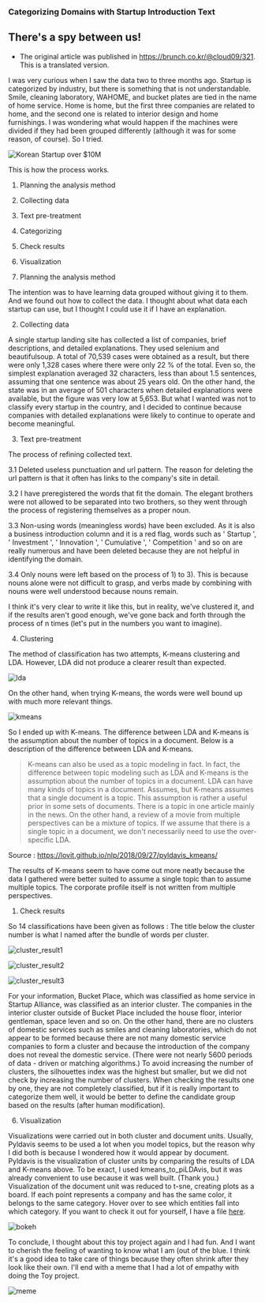 ### Categorizing Domains with Startup Introduction Text
## There's a spy between us!

* The original article was published in https://brunch.co.kr/@cloud09/321. This is a translated version.

I was very curious when I saw the data two to three months ago. Startup is categorized by industry, but there is something that is not understandable. Smile, cleaning laboratory, WAHOME, and bucket plates are tied in the name of home service. Home is home, but the first three companies are related to home, and the second one is related to interior design and home furnishings. I was wondering what would happen if the machines were divided if they had been grouped differently (although it was for some reason, of course). So I tried.

![Korean Startup over $10M](/korean_startup.png)

This is how the process works.

1. Planning the analysis method
2. Collecting data
3. Text pre-treatment
4. Categorizing
5. Check results
6. Visualization


1. Planning the analysis method

The intention was to have learning data grouped without giving it to them. And we found out how to collect the data. I thought about what data each startup can use, but I thought I could use it if I have an explanation. 

2. Collecting data

A single startup landing site has collected a list of companies, brief descriptions, and detailed explanations. They used selenium and beautifulsoup. A total of 70,539 cases were obtained as a result, but there were only 1,328 cases where there were only 22 % of the total. Even so, the simplest explanation averaged 32 characters, less than about 1.5 sentences, assuming that one sentence was about 25 years old. On the other hand, the state was in an average of 501 characters when detailed explanations were available, but the figure was very low at 5,653. But what I wanted was not to classify every startup in the country, and I decided to continue because companies with detailed explanations were likely to continue to operate and become meaningful.



3. Text pre-treatment

The process of refining collected text.

3.1 Deleted useless punctuation and url pattern. The reason for deleting the url pattern is that it often has links to the company's site in detail.

3.2 I have preregistered the words that fit the domain. The elegant brothers were not allowed to be separated into two brothers, so they went through the process of registering themselves as a proper noun.

3.3 Non-using words (meaningless words) have been excluded. As it is also a business introduction column and it is a red flag, words such as ' Startup ', ' Investment ', ' Innovation ', ' Cumulative ', ' Competition ' and so on are really numerous and have been deleted because they are not helpful in identifying the domain.

3.4 Only nouns were left based on the process of 1) to 3). This is because nouns alone were not difficult to grasp, and verbs made by combining with nouns were well understood because nouns remain.

I think it's very clear to write it like this, but in reality, we've clustered it, and if the results aren't good enough, we've gone back and forth through the process of n times (let's put in the numbers you want to imagine).

4. Clustering
   
The method of classification has two attempts, K-means clustering and LDA. However, LDA did not produce a clearer result than expected. 

![lda](/lda.png)

On the other hand, when trying K-means, the words were well bound up with much more relevant things.

![kmeans](/kmeans.png)

So I ended up with K-means. The difference between LDA and K-means is the assumption about the number of topics in a document. Below is a description of the difference between LDA and K-means.

> K-means can also be used as a topic modeling in fact. In fact, the difference between topic modeling such as LDA and K-means is the assumption about the number of topics in a document. LDA can have many kinds of topics in a document. Assumes, but K-means assumes that a single document is a topic. This assumption is rather a useful prior in some sets of documents. There is a topic in one article mainly in the news. On the other hand, a review of a movie from multiple perspectives can be a mixture of topics. If we assume that there is a single topic in a document, we don't necessarily need to use the over-specific LDA.

Source : https://lovit.github.io/nlp/2018/09/27/pyldavis_kmeans/


The results of K-means seem to have come out more neatly because the data I gathered were better suited to assume a single topic than to assume multiple topics. The corporate profile itself is not written from multiple perspectives.



1. Check results

So 14 classifications have been given as follows : The title below the cluster number is what I named after the bundle of words per cluster.


![cluster_result1](/clustering1.png)

![cluster_result2](/clustering2.png)

![cluster_result3](/clustering3.png)

For your information, Bucket Place, which was classified as home service in Startup Alliance, was classified as an interior cluster. The companies in the interior cluster outside of Bucket Place included the house floor, interior gentleman, space leven and so on. On the other hand, there are no clusters of domestic services such as smiles and cleaning laboratories, which do not appear to be formed because there are not many domestic service companies to form a cluster and because the introduction of the company does not reveal the domestic service. (There were not nearly 5600 periods of data - driven or matching algorithms.) To avoid increasing the number of clusters, the silhouettes index was the highest but smaller, but we did not check by increasing the number of clusters. When checking the results one by one, they are not completely classified, but if it is really important to categorize them well, it would be better to define the candidate group based on the results (after human modification).

6. Visualization

Visualizations were carried out in both cluster and document units. Usually, Pyldavis seems to be used a lot when you model topics, but the reason why I did both is because I wondered how it would appear by document. Pyldavis is the visualization of cluster units by comparing the results of LDA and K-means above. To be exact, I used kmeans_to_piLDAvis, but it was already convenient to use because it was well built. (Thank you.)
Visualization of the document unit was reduced to t-sne, creating plots as a board. If each point represents a company and has the same color, it belongs to the same category. Hover over to see which entities fall into which category. If you want to check it out for yourself, I have a file [here](https://github.com/dearcloud09/startup_clustuering/blob/master/t-sne%20vis.html).


![bokeh](/bokeh.png)

To conclude, I thought about this toy project again and I had fun. And I want to cherish the feeling of wanting to know what I am (out of the blue. I think it's a good idea to take care of things because they often shrink after they look like their own. I'll end with a meme that I had a lot of empathy with doing the Toy project.

![meme](/just_do_it.jpeg)
